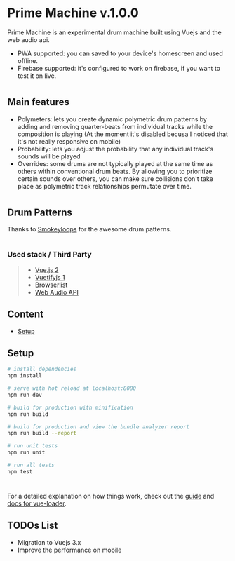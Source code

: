 # Prime Machine v.1.0.0
Prime Machine is an experimental drum machine built using Vuejs and the web audio api.
* PWA supported: you can saved to your device's homescreen and used offline.
* Firebase supported: it's configured to work on firebase, if you want to test it on live.

#
## Main features
* Polymeters: lets you create dynamic polymetric drum patterns by adding and removing quarter-beats from individual tracks while the composition is playing (At the moment it's disabled becusa I noticed that it's not really responsive on mobile)
* Probability: lets you adjust the probability that any individual track's sounds will be played 
* Overrides: some drums are not typically played at the same time as others within conventional drum beats. By allowing you to prioritize certain sounds over others, you can make sure collisions don't take place as polymetric track relationships permutate over time.
# 
## Drum Patterns 
Thanks to [Smokeyloops](https://www.smokeyloops.com) for the awesome drum patterns.
#
### Used stack / Third Party

> - [Vue.js 2](https://vuejs.org/)
> - [Vuetifyjs 1](https://vuetifyjs.com/)
> - [Browserlist](https://github.com/browserslist/browserslist)
> - [Web Audio API](https://developer.mozilla.org/en-US/docs/Web/API/Web_Audio_API)

## Content
* [Setup](#setup)

## Setup

``` bash
# install dependencies
npm install

# serve with hot reload at localhost:8080
npm run dev

# build for production with minification
npm run build

# build for production and view the bundle analyzer report
npm run build --report

# run unit tests
npm run unit

# run all tests
npm test
```
#
For a detailed explanation on how things work, check out the [guide](http://vuejs-templates.github.io/webpack/) and [docs for vue-loader](http://vuejs.github.io/vue-loader).

## TODOs List
* Migration to Vuejs 3.x
* Improve the performance on mobile
